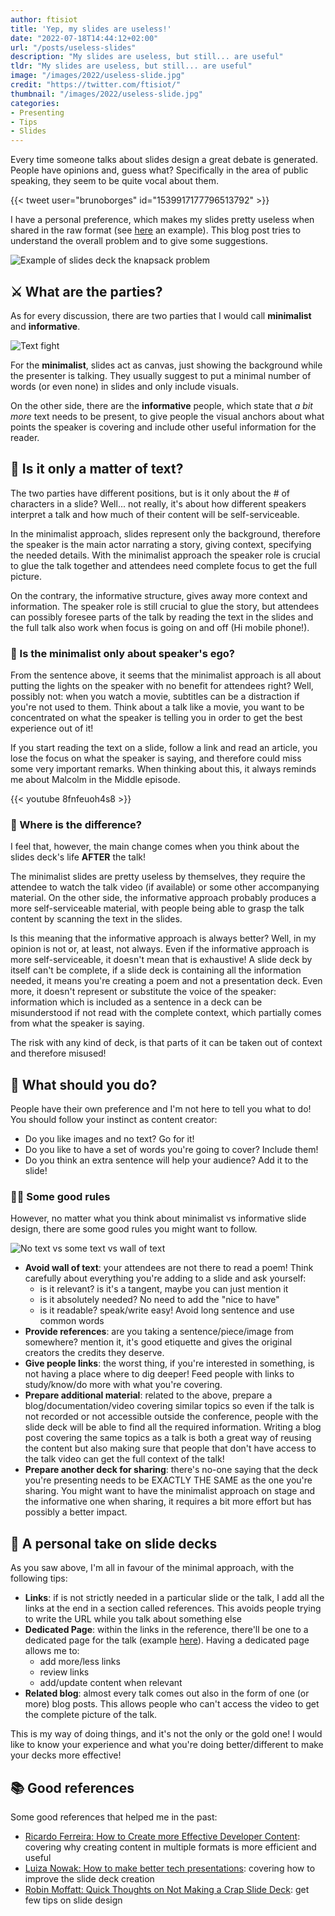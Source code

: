 ```yaml
---
author: ftisiot
title: 'Yep, my slides are useless!'
date: "2022-07-18T14:44:12+02:00"
url: "/posts/useless-slides"
description: "My slides are useless, but still... are useful"
tldr: "My slides are useless, but still... are useful"
image: "/images/2022/useless-slide.jpg"
credit: "https://twitter.com/ftisiot/"
thumbnail: "/images/2022/useless-slide.jpg"
categories:
- Presenting
- Tips
- Slides
---
```


Every time someone talks about slides design a great debate is generated. People have opinions and, guess what? Specifically in the area of public speaking, they seem to be quite vocal about them. 

<!--more-->

{{< tweet user="brunoborges" id="1539917177796513792" >}}

I have a personal preference, which makes my slides pretty useless when shared in the raw format (see [here](/slides/knapsack-problem-pg/knapsack.pdf) an example). This blog post tries to understand the overall problem and to give some suggestions.

![Example of slides deck the knapsack problem](/images/2022/slides-example.jpg)

## ⚔️ What are the parties?

As for every discussion, there are two parties that I would call **minimalist** and **informative**. 

![Text fight](/images/2022/slides-text-fight.jpg)

For the **minimalist**, slides act as canvas, just showing the background while the presenter is talking. They usually suggest to put a minimal number of words (or even none) in slides and only include visuals.

On the other side, there are the **informative** people, which state that *a bit more* text needs to be present, to give people the visual anchors about what points the speaker is covering and include other useful information for the reader.

## 📜 Is it only a matter of text?

The two parties have different positions, but is it only about the # of characters in a slide? Well... not really, it's about how different speakers interpret a talk and how much of their content will be self-serviceable.

In the minimalist approach, slides represent only the background, therefore the speaker is the main actor narrating a story, giving context, specifying the needed details. With the minimalist approach the speaker role is crucial to glue the talk together and attendees need complete focus to get the full picture. 

On the contrary, the informative structure, gives away more context and information. The speaker role is still crucial to glue the story, but attendees can possibly foresee parts of the talk by reading the text in the slides and the full talk also work when focus is going on and off (Hi mobile phone!).

### 🎤 Is the minimalist only about speaker's ego? 

From the sentence above, it seems that the minimalist approach is all about putting the lights on the speaker with no benefit for attendees right? 
Well, possibly not: when you watch a movie, subtitles can be a distraction if you're not used to them. Think about a talk like a movie, you want to be concentrated on what the speaker is telling you in order to get the best experience out of it!

If you start reading the text on a slide, follow a link and read an article, you lose the focus on what the speaker is saying, and therefore could miss some very important remarks. When thinking about this, it always reminds me about Malcolm in the Middle episode.

{{< youtube 8fnfeuoh4s8 >}}


### 👀 Where is the difference? 

I feel that, however, the main change comes when you think about the slides deck's life **AFTER** the talk! 

The minimalist slides are pretty useless by themselves, they require the attendee to watch the talk video (if available) or some other accompanying material. On the other side, the informative approach probably produces a more self-serviceable material, with people being able to grasp the talk content by scanning the text in the slides.

Is this meaning that the informative approach is always better? Well, in my opinion is not or, at least, not always. Even if the informative approach is more self-serviceable, it doesn't mean that is exhaustive! A slide deck by itself can't be complete, if a slide deck is containing all the information needed, it means you're creating a poem and not a presentation deck. Even more, it doesn't represent or substitute the voice of the speaker: information which is included as a sentence in a deck can be misunderstood if not read with the complete context, which partially comes from what the speaker is saying.

The risk with any kind of deck, is that parts of it can be taken out of context and therefore misused!

## 🧭 What should you do? 

People have their own preference and I'm not here to tell you what to do! You should follow your instinct as content creator:
* Do you like images and no text? Go for it!
* Do you like to have a set of words you're going to cover? Include them!
* Do you think an extra sentence will help your audience? Add it to the slide!

### 💁‍♂️ Some good rules 

However, no matter what you think about minimalist vs informative slide design, there are some good rules you might want to follow.

![No text vs some text vs wall of text](/images/2022/slides-text.jpg)

* **Avoid wall of text**: your attendees are not there to read a poem! Think carefully about everything you're adding to a slide and ask yourself:
    * is it relevant? is it's a tangent, maybe you can just mention it
    * is it absolutely needed? No need to add the "nice to have"
    * is it readable? speak/write easy! Avoid long sentence and use common words
* **Provide references**: are you taking a sentence/piece/image from somewhere? mention it, it's good etiquette and gives the original creators the credits they deserve.
* **Give people links**: the worst thing, if you're interested in something, is not having a place where to dig deeper! Feed people with links to study/know/do more with what you're covering.
* **Prepare additional material**: related to the above, prepare a blog/documentation/video covering similar topics so even if the talk is not recorded or not accessible outside the conference, people with the slide deck will be able to find all the required information. Writing a blog post covering the same topics as a talk is both a great way of reusing the content but also making sure that people that don't have access to the talk video can get the full context of the talk! 
* **Prepare another deck for sharing**: there's no-one saying that the deck you're presenting needs to be EXACTLY THE SAME as the one you're sharing. You might want to have the minimalist approach on stage and the informative one when sharing, it requires a bit more effort but has possibly a better impact.


## 🤙 A personal take on slide decks

As you saw above, I'm all in favour of the minimal approach, with the following tips:

* **Links**: if is not strictly needed in a particular slide or the talk, I add all the links at the end in a section called references. This avoids people trying to write the URL while you talk about something else
* **Dedicated Page**: within the links in the reference, there'll be one to a dedicated page for the talk (example [here](/talks/knapsack-problem-pg)). Having a dedicated page allows me to:
    * add more/less links
    * review links
    * add/update content when relevant
* **Related blog**: almost every talk comes out also in the form of one (or more) blog posts. This allows people who can't access the video to get the complete picture of the talk.

This is my way of doing things, and it's not the only or the gold one! I would like to know your experience and what you're doing better/different to make your decks more effective!

## 📚 Good references

Some good references that helped me in the past:

* [Ricardo Ferreira: How to Create more Effective Developer Content](https://riferrei.com/how-to-create-more-effective-developer-content/): covering why creating content in multiple formats is more efficient and useful
* [Luiza Nowak: How to make better tech presentations](https://www.youtube.com/watch?v=c-EKca0Xid8&ab_channel=Qualogy%3Aqualityininformationtechnology): covering how to improve the slide deck creation
* [Robin Moffatt: Quick Thoughts on Not Making a Crap Slide Deck](https://rmoff.net/2019/03/19/quick-thoughts-on-not-making-a-crap-slide-deck/): get few tips on slide design